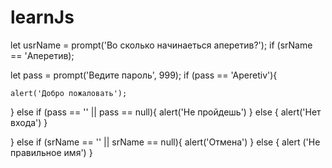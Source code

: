 # learnJs
  let usrName = prompt('Во сколько начинаеться аперетив?');
  if (srName == 'Аперетив);


  let pass = prompt('Ведите пароль', 999);
  if (pass == 'Aperetiv'){

    alert('Добро пожаловать');
  } else if (pass == '' || pass == null){
    alert('Не пройдешь')
  } else {
    alert('Нет входа')
  }

  } else if (srName == '' || srName == null){
    alert('Отмена')
  } else {
    alert ('Не правильное имя')
  }
